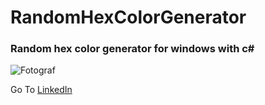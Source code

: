 # RandomHexColorGenerator
### Random hex color generator for windows with c#
![Fotograf](https://cdn.discordapp.com/attachments/968239242985746463/991109797749477476/Read.png)

Go To [LinkedIn](https://www.youtube.com)
